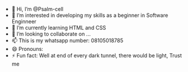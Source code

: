 - 👋 Hi, I’m @Psalm-cell
- 👀 I’m interested in developing my skills as a beginner in Software Enginneer
- 🌱 I’m currently learning HTML and CSS
- 💞️ I’m looking to collaborate on ...
- 📫 This is my whatsapp number: 08105018785
- 😄 Pronouns: 
- ⚡ Fun fact: Well at end of every dark tunnel, there would be light, Trust me 

<!---
Psalm-cell/Psalm-cell is a ✨ special ✨ repository because its `README.md` (this file) appears on your GitHub profile.
You can click the Preview link to take a look at your changes.
--->
